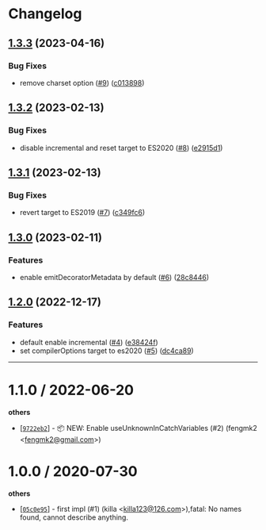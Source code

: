 # Changelog

## [1.3.3](https://github.com/eggjs/tsconfig/compare/v1.3.2...v1.3.3) (2023-04-16)


### Bug Fixes

* remove charset option ([#9](https://github.com/eggjs/tsconfig/issues/9)) ([c013898](https://github.com/eggjs/tsconfig/commit/c01389848ffcdd1655162c8ab79d570eb47454c2))

## [1.3.2](https://github.com/eggjs/tsconfig/compare/v1.3.1...v1.3.2) (2023-02-13)


### Bug Fixes

* disable incremental and reset target to ES2020 ([#8](https://github.com/eggjs/tsconfig/issues/8)) ([e2915d1](https://github.com/eggjs/tsconfig/commit/e2915d1e36ce7f46e85e93a0f02d0c89c24e3437))

## [1.3.1](https://github.com/eggjs/tsconfig/compare/v1.3.0...v1.3.1) (2023-02-13)


### Bug Fixes

* revert target to ES2019 ([#7](https://github.com/eggjs/tsconfig/issues/7)) ([c349fc6](https://github.com/eggjs/tsconfig/commit/c349fc6cc21e81471562187b8acbf296f25d6955))

## [1.3.0](https://github.com/eggjs/tsconfig/compare/v1.2.0...v1.3.0) (2023-02-11)


### Features

* enable emitDecoratorMetadata by default ([#6](https://github.com/eggjs/tsconfig/issues/6)) ([28c8446](https://github.com/eggjs/tsconfig/commit/28c8446678e29ccb7df0c3fd1e2964a05223c6cd))

## [1.2.0](https://github.com/eggjs/tsconfig/compare/v1.1.0...v1.2.0) (2022-12-17)


### Features

* default enable incremental ([#4](https://github.com/eggjs/tsconfig/issues/4)) ([e38424f](https://github.com/eggjs/tsconfig/commit/e38424f141095db94dcb1761cb5c364de98e00ee))
* set compilerOptions target to es2020 ([#5](https://github.com/eggjs/tsconfig/issues/5)) ([dc4ca89](https://github.com/eggjs/tsconfig/commit/dc4ca89153ce8e149f60b0ac2a53bb0ebd6eba37))

---


1.1.0 / 2022-06-20
==================

**others**
  * [[`9722eb2`](http://github.com/eggjs/tsconfig/commit/9722eb25e2f67fa1b87eff226507e241583c418d)] - 📦 NEW: Enable useUnknownInCatchVariables (#2) (fengmk2 <<fengmk2@gmail.com>>)

1.0.0 / 2020-07-30
==================

**others**
  * [[`05c0e95`](http://github.com/eggjs/tsconfig/commit/05c0e954eea00398ed63d6449febbc86051c7fb5)] - first impl (#1) (killa <<killa123@126.com>>),fatal: No names found, cannot describe anything.

